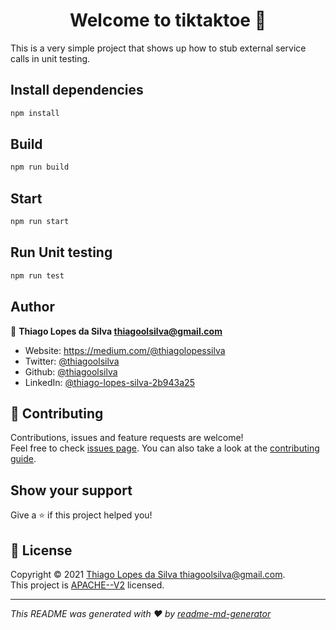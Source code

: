<h1 align="center">Welcome to tiktaktoe 👋</h1>

This is a very simple project that shows up how to stub external service calls in unit testing.

## Install dependencies
```bash
npm install
```

## Build
```bash
npm run build
```

## Start
```bash
npm run start
```

## Run Unit testing
```bash
npm run test
```

## Author

👤 **Thiago Lopes da Silva <thiagoolsilva@gmail.com>**

- Website: https://medium.com/@thiagolopessilva
- Twitter: [@thiagoolsilva](https://twitter.com/thiagoolsilva)
- Github: [@thiagoolsilva](https://github.com/thiagoolsilva)
- LinkedIn: [@thiago-lopes-silva-2b943a25](https://linkedin.com/in/thiago-lopes-silva-2b943a25)

## 🤝 Contributing

Contributions, issues and feature requests are welcome!<br />Feel free to check [issues page](https://github.com/thiagoolsilva/tiktaktoe/issues). You can also take a look at the [contributing guide](https://github.com/thiagoolsilva/tiktaktoe/blob/master/CONTRIBUTING.md).

## Show your support

Give a ⭐️ if this project helped you!

## 📝 License

Copyright © 2021 [Thiago Lopes da Silva <thiagoolsilva@gmail.com>](https://github.com/thiagoolsilva).<br />
This project is [APACHE--V2](https://github.com/thiagoolsilva/tiktaktoe/blob/master/LICENSE) licensed.

---

_This README was generated with ❤️ by [readme-md-generator](https://github.com/kefranabg/readme-md-generator)_
